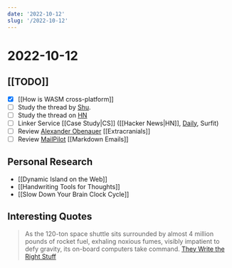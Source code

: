 ```yaml
---
date: '2022-10-12'
slug: '/2022-10-12'
---
```


# 2022-10-12

## [[TODO]]

- [x] [[How is WASM cross-platform]]
- [ ] Study the thread by [Shu](https://twitter.com/shuding_/status/1579607964549513217).
- [ ] Study the thread on [HN](https://news.ycombinator.com/item?id=33151774)
- [ ] Linker Service [[Case Study|CS]] ([[Hacker News|HN]], [Daily](https://app.daily.dev/), Surfit)
- [ ] Review [Alexander Obenauer](https://alexanderobenauer.com/) [[Extracranials]]
- [ ] Review [MailPilot](https://www.mailpilot.app/) [[Markdown Emails]]

## Personal Research

- [[Dynamic Island on the Web]]
- [[Handwriting Tools for Thoughts]]
- [[Slow Down Your Brain Clock Cycle]]

## Interesting Quotes

> As the 120-ton space shuttle sits surrounded by almost 4 million pounds of rocket fuel, exhaling noxious fumes, visibly impatient to defy gravity, its on-board computers take command. [They Write the Right Stuff](https://www.fastcompany.com/28121/they-write-right-stuff)
